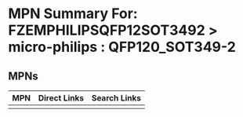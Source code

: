 



# MPN Summary For: FZEMPHILIPSQFP12SOT3492 > micro-philips : QFP120_SOT349-2

## MPNs
  

|MPN|Direct Links|Search Links|
| :--- | :--- | :--- |
||||
